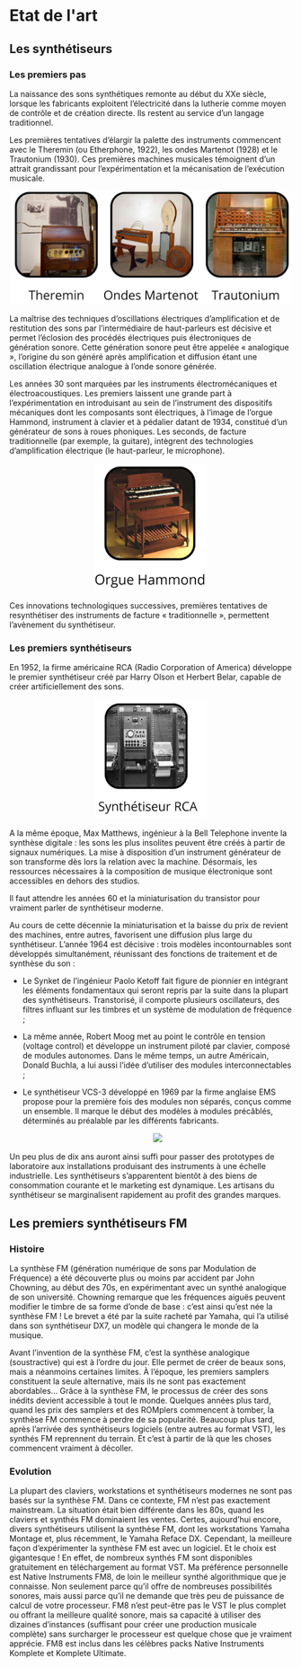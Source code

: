# Etat de l'art
## Les synthétiseurs
### Les premiers pas
La naissance des sons synthétiques remonte au début du XXe siècle, lorsque les fabricants exploitent l’électricité dans la lutherie comme moyen de contrôle et de création directe. Ils restent au service d’un langage traditionnel.

Les premières tentatives d’élargir la palette des instruments commencent avec le Theremin (ou Etherphone, 1922), les ondes Martenot (1928) et le Trautonium (1930). Ces premières machines musicales témoignent d’un attrait grandissant pour l’expérimentation et la mécanisation de l’exécution musicale.

<p align="center"><img src="images/machines.png" width="500" /></p>


La maîtrise des techniques d’oscillations électriques d’amplification et de restitution des sons par l’intermédiaire de haut-parleurs est décisive et permet l’éclosion des procédés électriques puis électroniques de génération sonore. Cette génération sonore peut être appelée « analogique », l’origine du son généré après amplification et diffusion étant une oscillation électrique analogue à l’onde sonore générée.

Les années 30 sont marquées par les instruments électromécaniques et électroacoustiques. Les premiers laissent une grande part à l’expérimentation en introduisant au sein de l’instrument des dispositifs mécaniques dont les composants sont électriques, à l’image de l’orgue Hammond, instrument à clavier et à pédalier datant de 1934, constitué d’un générateur de sons à roues phoniques. Les seconds, de facture traditionnelle (par exemple, la guitare), intègrent des technologies d’amplification électrique (le haut-parleur, le microphone).

<p align="center"><img src="images/hammond.png" width="200" /></p>


Ces innovations technologiques successives, premières tentatives de resynthétiser des instruments de facture « traditionnelle », permettent l’avènement du synthétiseur.

### Les premiers synthétiseurs

En 1952, la firme américaine RCA (Radio Corporation of America) développe le premier synthétiseur créé par Harry Olson et Herbert Belar, capable de créer artificiellement des sons.

<p align="center"><img src="images/rca.png" width="200" /></p>


A la même époque, Max Matthews, ingénieur à la Bell Telephone invente la synthèse digitale : les sons les plus insolites peuvent être créés à partir de signaux numériques. La mise à disposition d’un instrument générateur de son transforme dès lors la relation avec la machine. Désormais, les ressources nécessaires à la composition de musique électronique sont accessibles en dehors des studios.

Il faut attendre les années 60 et la miniaturisation du transistor pour vraiment parler de synthétiseur moderne.

Au cours de cette décennie la miniaturisation et la baisse du prix de revient des machines, entre autres, favorisent une diffusion plus large du synthétiseur. L’année 1964 est décisive : trois modèles incontournables sont développés simultanément, réunissant des fonctions de traitement et de synthèse du son :

- Le Synket de l’ingénieur Paolo Ketoff fait figure de pionnier en intégrant les éléments fondamentaux qui seront repris par la suite dans la plupart des synthétiseurs. Transtorisé, il comporte plusieurs oscillateurs, des filtres influant sur les timbres et un système de modulation de fréquence ;
- La même année, Robert Moog met au point le contrôle en tension (voltage control) et développe un instrument piloté par clavier, composé de modules autonomes. Dans le même temps, un autre Américain, Donald Buchla, a lui aussi l’idée d’utiliser des modules interconnectables ;
- Le synthétiseur VCS-3 développé en 1969 par la firme anglaise EMS propose pour la première fois des modules non séparés, conçus comme un ensemble. Il marque le début des modèles à modules précâblés, déterminés au préalable par les différents fabricants.

  <p align="center"><img src="images/synthé.png" width="400" /></p>


Un peu plus de dix ans auront ainsi suffi pour passer des prototypes de laboratoire aux installations produisant des instruments à une échelle industrielle. Les synthétiseurs s’apparentent bientôt à des biens de consommation courante et le marketing est dynamique. Les artisans du synthétiseur se marginalisent rapidement au profit des grandes marques.

## Les premiers synthétiseurs FM

### Histoire
La synthèse FM (génération numérique de sons par Modulation de Fréquence) a été découverte plus ou moins par accident par John Chowning, au début des 70s, en expérimentant avec un synthé analogique de son université. Chowning remarque que les fréquences aiguës peuvent modifier le timbre de sa forme d’onde de base : c’est ainsi qu’est née la synthèse FM ! Le brevet a été par la suite racheté par Yamaha, qui l’a utilisé dans son synthétiseur DX7, un modèle qui changera le monde de la musique.

Avant l’invention de la synthèse FM, c’est la synthèse analogique (soustractive) qui est à l’ordre du jour. Elle permet de créer de beaux sons, mais a néanmoins certaines limites. À l’époque, les premiers samplers constituent la seule alternative, mais ils ne sont pas exactement abordables… Grâce à la synthèse FM, le processus de créer des sons inédits devient accessible à tout le monde. Quelques années plus tard, quand les prix des samplers et des ROMplers commencent à tomber, la synthèse FM commence à perdre de sa popularité. Beaucoup plus tard, après l’arrivée des synthétiseurs logiciels (entre autres au format VST), les synthés FM reprennent du terrain. Et c’est à partir de là que les choses commencent vraiment à décoller.

### Evolution
La plupart des claviers, workstations et synthétiseurs modernes ne sont pas basés sur la synthèse FM. Dans ce contexte, FM n’est pas exactement mainstream. La situation était bien différente dans les 80s, quand les claviers et synthés FM dominaient les ventes. Certes, aujourd’hui encore, divers synthétiseurs utilisent la synthèse FM, dont les workstations Yamaha Montage et, plus récemment, le Yamaha Reface DX. Cependant, la meilleure façon d’expérimenter la synthèse FM est avec un logiciel. Et le choix est gigantesque ! En effet, de nombreux synthés FM sont disponibles gratuitement en téléchargement au format VST. Ma préférence personnelle est Native Instruments FM8, de loin le meilleur synthé algorithmique que je connaisse. Non seulement parce qu’il offre de nombreuses possibilités sonores, mais aussi parce qu’il ne demande que très peu de puissance de calcul de votre processeur. FM8 n’est peut-être pas le VST le plus complet ou offrant la meilleure qualité sonore, mais sa capacité à utiliser des dizaines d’instances (suffisant pour créer une production musicale complète) sans surcharger le processeur est quelque chose que je vraiment apprécie. FM8 est inclus dans les célèbres packs Native Instruments Komplete et Komplete Ultimate.
